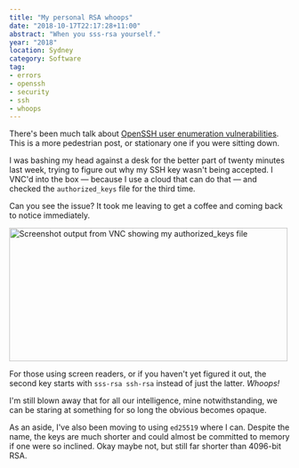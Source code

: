 ```yaml
---
title: "My personal RSA whoops"
date: "2018-10-17T22:17:28+11:00"
abstract: "When you sss-rsa yourself."
year: "2018"
location: Sydney
category: Software
tag:
- errors
- openssh
- security
- ssh
- whoops
---
```

There's been much talk about [OpenSSH user enumeration vulnerabilities]. This is a more pedestrian post, or stationary one if you were sitting down.

I was bashing my head against a desk for the better part of twenty minutes last week, trying to figure out why my SSH key wasn't being accepted. I VNC'd into the box — because I use a cloud that can do that — and checked the `authorized_keys` file for the third time.

Can you see the issue? It took me leaving to get a coffee and coming back to notice immediately.

<p><img src="https://rubenerd.com/files/2018/rsa-whoops@1x.png" srcset="https://rubenerd.com/files/2018/rsa-whoops@1x.png 1x, https://rubenerd.com/files/2018/rsa-whoops@2x.png 2x" alt="Screenshot output from VNC showing my authorized_keys file" style="width:500px; height:240px;" /></p>

For those using screen readers, or if you haven't yet figured it out, the second key starts with `sss-rsa ssh-rsa` instead of just the latter. *Whoops!*

I'm still blown away that for all our intelligence, mine notwithstanding, we can be staring at something for so long the obvious becomes opaque. 

As an aside, I've also been moving to using `ed25519` where I can. Despite the name, the keys are much shorter and could almost be committed to memory if one were so inclined. Okay maybe not, but still far shorter than 4096-bit RSA.

[OpenSSH user enumeration vulnerabilities]: https://nvd.nist.gov/vuln/detail/CVE-2018-15473

